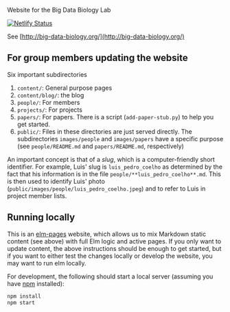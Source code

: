 Website for the Big Data Biology Lab

[![Netlify Status](https://api.netlify.com/api/v1/badges/7c716f31-f1d8-422d-ad91-b43fd63cac3d/deploy-status)](https://app.netlify.com/sites/big-data-biology/deploys)

See [http://big-data-biology.org/](http://big-data-biology.org/)

## For group members updating the website


Six important subdirectories

1. `content/`: General purpose pages
2. `content/blog/`: the blog
3. `people/`: For members
4. `projects/`: For projects
5. `papers/`: For papers. There is a script (`add-paper-stub.py`) to help you get started.
6. `public/`: Files in these directories are just served directly. The
   subdirectories `images/people` and `images/papers` have a specific purpose
   (see `people/README.md` and `papers/README.md`, respectively)

An important concept is that of a _slug_, which is a computer-friendly short
identifier. For example, Luis' slug is `luis_pedro_coelho` as determined by the
fact that his information is in the file `people/**luis_pedro_coelho**.md`.
This is then used to identify Luis' photo
(`public/images/people/luis_pedro_coelho.jpeg`) and to refer to Luis in project
member lists.

## Running locally

This is an [elm-pages](https://elm-pages.com/) website, which allows us to mix
Markdown static content (see above) with full Elm logic and active pages. If
you only want to update content, the above instructions should be enough to get
started, but if you want to either test the changes locally or develop the
website, you may want to run elm locally.

For development, the following should start a local server (assuming you have
[npm](https://docs.npmjs.com/downloading-and-installing-node-js-and-npm)
installed):

```bash
npm install
npm start
```
